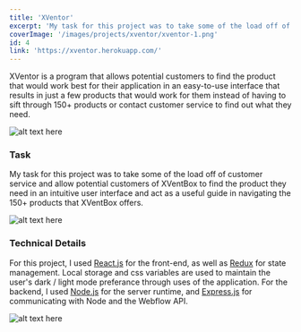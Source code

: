 ```yaml
---
title: 'XVentor'
excerpt: 'My task for this project was to take some of the load off of customer service and allow potential customers of XVentBox to find the product they need in an intuitive user interface and act as a useful guide in navigating the 150+ products that XVentBox offers.'
coverImage: '/images/projects/xventor/xventor-1.png'
id: 4
link: 'https://xventor.herokuapp.com/'
---
```


<p>XVentor is a program that allows potential customers to find the product that would work best for their application in an easy-to-use interface that results in just a few products that would work for them instead of having to sift through 150+ products or contact customer service to find out what they need.</p>

![alt text here](/images/projects/xventor/xventor-1.png)

### Task 

<p>My task for this project was to take some of the load off of customer service and allow potential customers of XVentBox to find the product they need in an intuitive user interface and act as a useful guide in navigating the 150+ products that XVentBox offers.</p>

![alt text here](/images/projects/xventor/xventor-2.png)

### Technical Details

For this project, I used [React.js](https://reactjs.org/) for the front-end, as well as [Redux](https://redux.js.org/) for state management. Local storage and css variables are used to maintain the user's dark / light mode preferance through uses of the application. For the backend, I used [Node.js](https://nodejs.org/) for the server runtime, and [Express.js](https://expressjs.com/) for communicating with Node and the Webflow API.

![alt text here](/images/projects/xventor/xventor-3.png)